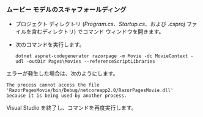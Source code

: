 <a name="scaffold"></a>
### <a name="scaffold-the-movie-model"></a>ムービー モデルのスキャフォールディング

* プロジェクト ディレクトリ (*Program.cs*、*Startup.cs*、および *.csproj* ファイルを含むディレクトリ) でコマンド ウィンドウを開きます。
* 次のコマンドを実行します。

  ```console
  dotnet aspnet-codegenerator razorpage -m Movie -dc MovieContext -udl -outDir Pages\Movies --referenceScriptLibraries
  ```

エラーが発生した場合は、次のようにします。
  ```
  The process cannot access the file 
 'RazorPagesMovie/bin/Debug/netcoreapp2.0/RazorPagesMovie.dll' 
  because it is being used by another process.
  ```

Visual Studio を終了し、コマンドを再度実行します。